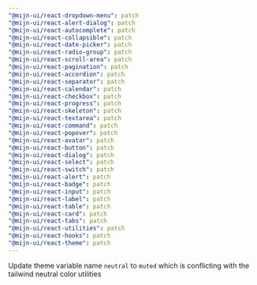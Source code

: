 ```yaml
---
"@mijn-ui/react-dropdown-menu": patch
"@mijn-ui/react-alert-dialog": patch
"@mijn-ui/react-autocomplete": patch
"@mijn-ui/react-collapsible": patch
"@mijn-ui/react-date-picker": patch
"@mijn-ui/react-radio-group": patch
"@mijn-ui/react-scroll-area": patch
"@mijn-ui/react-pagination": patch
"@mijn-ui/react-accordion": patch
"@mijn-ui/react-separator": patch
"@mijn-ui/react-calendar": patch
"@mijn-ui/react-checkbox": patch
"@mijn-ui/react-progress": patch
"@mijn-ui/react-skeleton": patch
"@mijn-ui/react-textarea": patch
"@mijn-ui/react-command": patch
"@mijn-ui/react-popover": patch
"@mijn-ui/react-avatar": patch
"@mijn-ui/react-button": patch
"@mijn-ui/react-dialog": patch
"@mijn-ui/react-select": patch
"@mijn-ui/react-switch": patch
"@mijn-ui/react-alert": patch
"@mijn-ui/react-badge": patch
"@mijn-ui/react-input": patch
"@mijn-ui/react-label": patch
"@mijn-ui/react-table": patch
"@mijn-ui/react-card": patch
"@mijn-ui/react-tabs": patch
"@mijn-ui/react-utilities": patch
"@mijn-ui/react-hooks": patch
"@mijn-ui/react-theme": patch
---
```


Update theme variable name `neutral` to `muted` which is conflicting with the tailwind neutral color utilities
